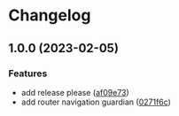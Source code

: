 # Changelog

## 1.0.0 (2023-02-05)


### Features

* add release please ([af09e73](https://github.com/gabrielcaiana/blog-vue3-express/commit/af09e7322dc4c81f2071be43ee40b089beb42967))
* add router navigation guardian ([0271f6c](https://github.com/gabrielcaiana/blog-vue3-express/commit/0271f6c0064e1512947b41d0a418bc061cb1d947))
